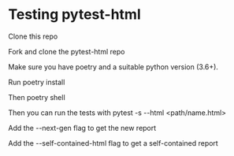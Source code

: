 # Testing pytest-html

Clone this repo

Fork and clone the pytest-html repo

Make sure you have poetry and a suitable python version (3.6+).

Run poetry install

Then poetry shell

Then you can run the tests with pytest -s --html <path/name.html>

Add the --next-gen flag to get the new report

Add the --self-contained-html flag to get a self-contained report
